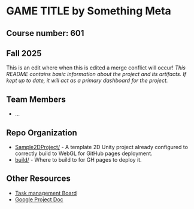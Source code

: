 # **GAME TITLE** by Something Meta
## Course number: 601
## Fall 2025
This is an edit where when this is edited a merge conflict will occur!
_This README contains basic information about the project and its artifacts. If kept up to date, it will act as a primary dashboard for the project._

## Team Members
- ...

## Repo Organization
- [Sample2DProject/](Sample2DProject/) - A template 2D Unity project already configured to correctly build to WebGL for GitHub pages deployment.
- [build/](build/) - Where to build to for GH pages to deploy it.

## Other Resources
- [Task management Board](TBD)
- [Google Project Doc](TBD)
